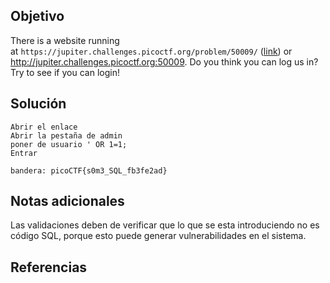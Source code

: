 ## Objetivo

There is a website running at `https://jupiter.challenges.picoctf.org/problem/50009/` ([link](https://jupiter.challenges.picoctf.org/problem/50009/)) or http://jupiter.challenges.picoctf.org:50009. Do you think you can log us in? Try to see if you can login!
## Solución

```
Abrir el enlace
Abrir la pestaña de admin
poner de usuario ' OR 1=1;
Entrar

bandera: picoCTF{s0m3_SQL_fb3fe2ad}
```
## Notas adicionales

Las validaciones deben de verificar que lo que se esta introduciendo no es código SQL, porque esto puede generar vulnerabilidades en el sistema.

## Referencias